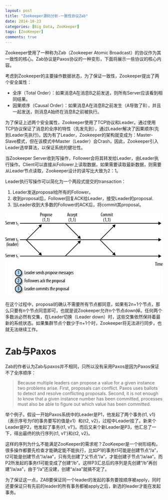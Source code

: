 ```yaml
---
layout: post
title: "Zookeeper源码分析-一致性协议Zab"
date: 2014-10-23
categories: [Big Data, ZooKeeper]
tags: [ZooKeeper]
comments: true
---
```


Zookeeper使用了一种称为Zab（Zookeeper Atomic Broadcast）的协议作为其一致性的核心。Zab协议是Paxos协议的一种变形，下面将展示一些协议的核心内容。

考虑到Zookeeper的主要操作数据状态，为了保证一致性，Zookeeper提出了两个安全属性：

+ 全序（Total Order）：如果消息A在消息B之前发送，则所有Server应该看到相同结果。
+ 因果顺序（Causal Order）：如果消息A在消息B之前发生（A导致了B），并且一起发送，则消息A始终在消息B之前被执行。

为了保证上述两个安全属性，Zookeeper使用了TCP协议和Leader。通过使用TCP协议保证了消息的全序的特性（先发先到），通过Leader解决了因果顺序(先到Leader先执行)。因为有了Leader，Zookeeper的架构就变成为：Master-Slave模式，但在该模式中Master（Leader）会Crash，因此，Zookeeper引入Leader选举算法，以保证系统的健壮性。

当Zookeeper Server收到写操作，Follower会将其转发给Leader，由Leader执行操作。Client可以直接从Follower上读取数据，如果需要读取最新数据，则需要从Leader节点读取，Zookeeper设计的读写比大致为2：1。

Leader执行写操作可以简化为一个两段式提交的transaction：

1. Leader发送proposal给所有的Follower。
2. 收到proposal后，Follower回复ACK给Leader，接受Leader的proposal.
3. 当Leader收到大多数的Follower的ACK后，将commit其proposal。

![broadcast](/images/broadcast.png)

在这个过程中，proposal的确认不需要所有节点都同意，如果有2n+1个节点，那么只要有n个节点同意即可，也就是说Zookeeper允许n个节点down掉。任何两个多数派必然有交集，在Leader切换（Leader down）时，这些交集依然保持着最新的系统状态。如果集群节点个数少于n+1个时，Zookeeper将无法进行同步，也就无法继续工作。

# Zab与Paxos
Zab的作者认为Zab与paxos并不相同，只所以没有采用Paxos是因为Paxos保证不了全序顺序：

> Because multiple leaders can propose a value for a given instance two problems arise.
> First, proposals can conflict. Paxos uses ballots to detect and resolve conflicting proposals. 
> Second, it is not enough to know that a given instance number has been committed, processes must also be able to figure out which value has been committed.

举个例子。假设一开始Paxos系统中的Leader是P1，他发起了两个事务{t1, v1}（表示序号为t1的事务要写的值是v1）和{t2, v2}，过程中Leader挂了。新来个Leader是P2，他发起了事务{t1, v1'}。而后又来个新Leader是P3，他汇总了一下，得出最终的执行序列{t1, v1'}和{t2, v2}。

这样的序列为什么不能满足ZooKeeper的需求呢？ZooKeeper是一个树形结构，很多操作都要先检查才能确定能不能执行，比如P1的事务t1可能是创建节点“/a”，t2可能是创建节点“/a/aa”，只有先创建了父节点“/a”，才能创建子节点“/a/aa”。而P2所发起的事务t1可能变成了创建“/b”。这样P3汇总后的序列是先创建“/b”再创建“/a/aa”，由于“/a”还没建，创建“a/aa”就搞不定了。

为了保证这一点，ZAB要保证同一个leader的发起的事务要按顺序被apply，同时还要保证只有先前的leader的所有事务都被apply之后，新选的leader才能在发起事务。
